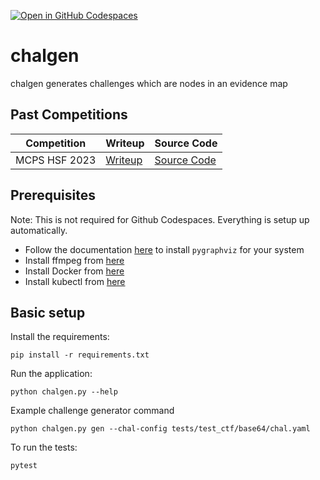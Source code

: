 [![Open in GitHub Codespaces](https://github.com/codespaces/badge.svg)](https://github.com/codespaces/new?hide_repo_select=true&ref=master&repo=593061685&machine=basicLinux32gb&devcontainer_path=.devcontainer%2Fdevcontainer.json&location=EastUs)

# chalgen

chalgen generates challenges which are nodes in an evidence map

## Past Competitions

| Competition | Writeup | Source Code |
| --- | --- | --- |
| MCPS HSF 2023 | [Writeup](https://lukegriffith.me/posts/writeups/mcpshsf/) | [Source Code](/competitions/mcpshsf-2023/) |

## Prerequisites
Note: This is not required for Github Codespaces. Everything is setup up automatically.

- Follow the documentation [here](https://pygraphviz.github.io/documentation/stable/install.html) to install `pygraphviz` for your system
- Install ffmpeg from [here](https://ffmpeg.org/download.html)
- Install Docker from [here](https://docs.docker.com/engine/install/)
- Install kubectl from [here](https://kubernetes.io/docs/tasks/tools/)

## Basic setup

Install the requirements:

```
pip install -r requirements.txt
```

Run the application:

```
python chalgen.py --help
```

Example challenge generator command

```
python chalgen.py gen --chal-config tests/test_ctf/base64/chal.yaml
```

To run the tests:

```
pytest
```
